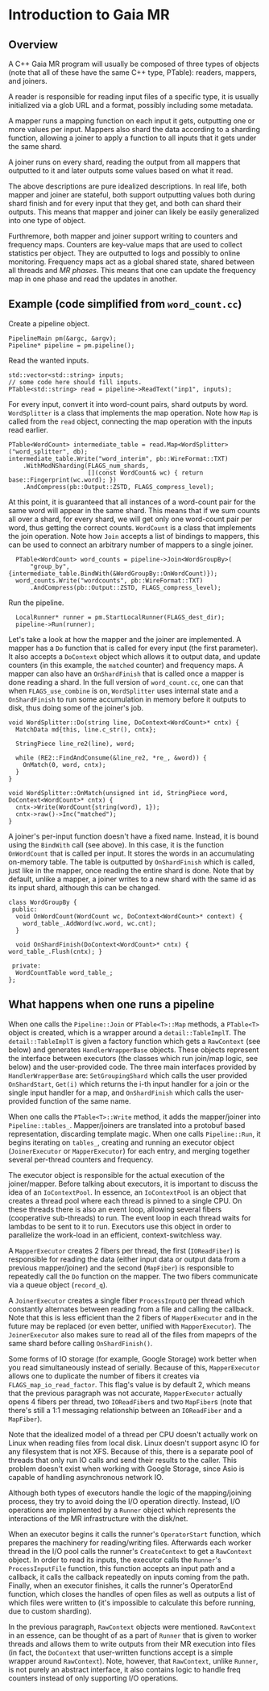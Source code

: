 Introduction to Gaia MR
=======================

Overview
--------

A C++ Gaia MR program will usually be composed of three types of objects (note that all of these have the same C++ type, PTable): readers, mappers, and joiners.

A reader is responsible for reading input files of a specific type, it is usually initialized via a glob URL and a format, possibly including some metadata.

A mapper runs a mapping function on each input it gets, outputting one or more values per input. Mappers also shard the data according to a sharding function, allowing a joiner to apply a function to all inputs that it gets under the same shard.

A joiner runs on every shard, reading the output from all mappers that outputted to it and later outputs some values based on what it read.

The above descriptions are pure idealized descriptions. In real life, both mapper and joiner are stateful, both support outputting values both during shard finish and for every input that they get, and both can shard their outputs. This means that mapper and joiner can likely be easily generalized into one type of object.

Furthremore, both mapper and joiner support writing to counters and frequency maps. Counters are key-value maps that are used to collect statistics per object. They are outputted to logs and possibly to online monitoring. Frequency maps act as a global shared state, shared between all threads and *MR phases*. This means that one can update the frequency map in one phase and read the updates in another.

Example (code simplified from `word_count.cc`)
----------------------------------------------

Create a pipeline object.

```
PipelineMain pm(&argc, &argv);
Pipeline* pipeline = pm.pipeline();
```

Read the wanted inputs.

```
std::vector<std::string> inputs;
// some code here should fill inputs.
PTable<std::string> read = pipeline->ReadText("inp1", inputs);
```

For every input, convert it into word-count pairs, shard outputs by word. `WordSplitter` is a class that implements the map operation. Note how `Map` is called from the `read` object, connecting the map operation with the inputs read earlier.

```
PTable<WordCount> intermediate_table = read.Map<WordSplitter>("word_splitter", db);
intermediate_table.Write("word_interim", pb::WireFormat::TXT)
    .WithModNSharding(FLAGS_num_shards,
                      [](const WordCount& wc) { return base::Fingerprint(wc.word); })
    .AndCompress(pb::Output::ZSTD, FLAGS_compress_level);
```

At this point, it is guaranteed that all instances of a word-count pair for the same word will appear in the same shard. This means that if we sum counts all over a shard, for every shard, we will get only one word-count pair per word, thus getting the correct counts. `WordCount` is a class that implements the join operation. Note how `Join` accepts a list of bindings to mappers, this can be used to connect an arbitrary number of mappers to a single joiner.

```
  PTable<WordCount> word_counts = pipeline->Join<WordGroupBy>(
      "group_by", {intermediate_table.BindWith(&WordGroupBy::OnWordCount)});
  word_counts.Write("wordcounts", pb::WireFormat::TXT)
      .AndCompress(pb::Output::ZSTD, FLAGS_compress_level);
```

Run the pipeline.

```
  LocalRunner* runner = pm.StartLocalRunner(FLAGS_dest_dir);
  pipeline->Run(runner);
```

Let's take a look at how the mapper and the joiner are implemented. A mapper has a `Do` function that is called for every input (the first parameter). It also accepts a `DoContext` object which allows it to output data, and update counters (in this example, the `matched` counter) and frequency maps. A mapper can also have an `OnShardFinish` that is called once a mapper is done reading a shard. In the full version of `word_count.cc`, one can that when `FLAGS_use_combine` is on, `WordSplitter` uses internal state and a `OnShardFinish` to run some accumulation in memory before it outputs to disk, thus doing some of the joiner's job.

```
void WordSplitter::Do(string line, DoContext<WordCount>* cntx) {
  MatchData md{this, line.c_str(), cntx};

  StringPiece line_re2(line), word;

  while (RE2::FindAndConsume(&line_re2, *re_, &word)) {
    OnMatch(0, word, cntx);
  }
}

void WordSplitter::OnMatch(unsigned int id, StringPiece word, DoContext<WordCount>* cntx) {
  cntx->Write(WordCount{string(word), 1});
  cntx->raw()->Inc("matched");
}
```

A joiner's per-input function doesn't have a fixed name. Instead, it is bound using the `BindWith` call (see above). In this case, it is the function `OnWordCount` that is called per input. It stores the words in an accumulating on-memory table. The table is outputted by `OnShardFinish` which is called, just like in the mapper, once reading the entire shard is done. Note that by default, unlike a mapper, a joiner writes to a new shard with the same id as its input shard, although this can be changed.

```
class WordGroupBy {
 public:
  void OnWordCount(WordCount wc, DoContext<WordCount>* context) {
    word_table_.AddWord(wc.word, wc.cnt);
  }

  void OnShardFinish(DoContext<WordCount>* cntx) { word_table_.Flush(cntx); }

 private:
  WordCountTable word_table_;
};
```

What happens when one runs a pipeline
-------------------------------------

When one calls the `Pipeline::Join` or `PTable<T>::Map` methods, a `PTable<T>` object is created, which is a wrapper around a `detail::TableImplT`. The `detail::TableImplT` is given a factory function which gets a `RawContext` (see below) and generates `HandlerWrapperBase` objects. These objects represent the interface between executors (the classes which run join/map logic, see below) and the user-provided code. The three main interfaces provided by `HandlerWrapperBase` are: `SetGroupingShard` which calls the user provided `OnShardStart`, `Get(i)` which returns the i-th input handler for a join or the single input handler for a map, and `OnShardFinish` which calls the user-provided function of the same name.

When one calls the `PTable<T>::Write` method, it adds the mapper/joiner into `Pipeline::tables_`. Mapper/joiners are translated into a protobuf based representation, discarding template magic. When one calls `Pipeline::Run`, it begins iterating on `tables_`, creating and running an executor object (`JoinerExecutor` or `MapperExecutor`) for each entry, and merging together several per-thread counters and frequency.

The executor object is responsible for the actual execution of the joiner/mapper. Before talking about executors, it is important to discuss the idea of an `IoContextPool`. In essence, an `IoContextPool` is an object that creates a thread pool where each thread is pinned to a single CPU. On these threads there is also an event loop, allowing several fibers (cooperative sub-threads) to run. The event loop in each thread waits for lambdas to be sent to it to run. Executors use this object in order to parallelize the work-load in an efficient, context-switchless way.

A `MapperExecutor` creates 2 fibers per thread, the first (`IOReadFiber`) is responsible for reading the data (either input data or output data from a previous mapper/joiner) and the second (`MapFiber`) is responsible to repeatedly call the `Do` function on the mapper. The two fibers communicate via a queue object (`record_q`).

A `JoinerExecutor` creates a single fiber `ProcessInputQ` per thread which constantly alternates between reading from a file and calling the callback. Note that this is less efficient than the 2 fibers of `MapperExecutor` and in the future may be replaced (or even better, unified with `MapperExecutor`). The `JoinerExecutor` also makes sure to read all of the files from mapeprs of the same shard before calling `OnShardFinish()`.

Some forms of IO storage (for example, Google Storage) work better when you read simultaneously instead of serially. Because of this, `MapperExecutor` allows one to duplicate the number of fibers it creates via `FLAGS_map_io_read_factor`. This flag's value is by default 2, which means that the previous paragraph was not accurate, `MapperExecutor` actually opens 4 fibers per thread, two `IOReadFiber`s and two `MapFiber`s (note that there's still a 1:1 messaging relationship between an `IOReadFiber` and a `MapFiber`).

Note that the idealized model of a thread per CPU doesn't actually work on Linux when reading files from local disk. Linux doesn't support async IO for any filesystem that is not XFS. Because of this, there is a separate pool of threads that only run IO calls and send their results to the caller. This problem doesn't exist when working with Google Storage, since Asio is capable of handling asynchronous network IO.

Although both types of executors handle the logic of the mapping/joining process, they try to avoid doing the I/O operation directly. Instead, I/O operations are implemented by a `Runner` object which represents the interactions of the MR infrastructure with the disk/net.

When an executor begins it calls the runner's `OperatorStart` function, which prepares the machinery for reading/writing files. Afterwards each worker thread in the I/O pool calls the runner's `CreateContext` to get a `RawContext` object. In order to read its inputs, the executor calls the `Runner`'s `ProcessInputFile` function, this function accepts an input path and a callback, it calls the callback repeatedly on inputs coming from the path. Finally, when an executor finishes, it calls the runner's OperatorEnd function, which closes the handles of open files as well as outputs a list of which files were written to (it's impossible to calculate this before running, due to custom sharding).

In the previous paragraph, `RawContext` objects were mentioned. `RawContext` in an essence, can be thought of as a part of `Runner` that is given to worker threads and allows them to write outputs from their MR execution into files (in fact, the `DoContext` that user-written functions accept is a simple wrapper around `RawContext`). Note, however, that `RawContext`, unlike `Runner`, is not purely an abstract interface, it also contains logic to handle freq counters instead of only supporting I/O operations.
